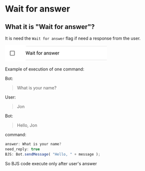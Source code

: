 # Wait for answer

## What it is "Wait for answer"?

It is need the `Wait for answer` flag if need a response from the user.

![Can be modified on command editing](../.gitbook/assets/image%20%286%29.png)

Example of execution of one command:

Bot:

> What is your name?

User:

> Jon

Bot:

> Hello, Jon

command:

```javascript
answer: What is your name?
need_reply: true
BJS: Bot.sendMessage( "Hello, " + message );
```

So BJS code execute only after user's answer

